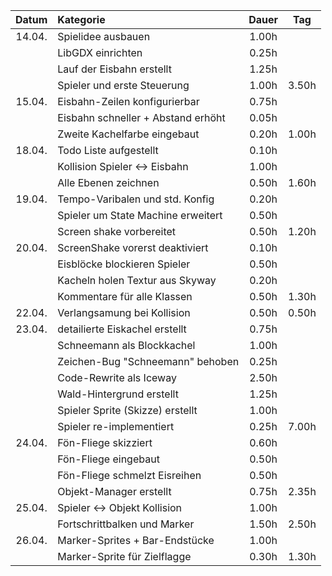 | Datum  | Kategorie | Dauer | Tag |
|:------:|:----------|:-----:|:---:|
| 14.04. | Spielidee ausbauen | 1.00h | |
|        | LibGDX einrichten| 0.25h | |
|        | Lauf der Eisbahn erstellt | 1.25h | |
|        | Spieler und erste Steuerung | 1.00h | 3.50h |
| 15.04. | Eisbahn-Zeilen konfigurierbar | 0.75h | |
|        | Eisbahn schneller + Abstand erhöht | 0.05h | |
|        | Zweite Kachelfarbe eingebaut | 0.20h | 1.00h |
| 18.04. | Todo Liste aufgestellt | 0.10h | |
|        | Kollision Spieler <-> Eisbahn | 1.00h | |
|        | Alle Ebenen zeichnen | 0.50h | 1.60h |
| 19.04. | Tempo-Varibalen und std. Konfig | 0.20h | |
|        | Spieler um State Machine erweitert | 0.50h | |
|        | Screen shake vorbereitet | 0.50h | 1.20h |
| 20.04. | ScreenShake vorerst deaktiviert | 0.10h | |
|        | Eisblöcke blockieren Spieler | 0.50h | |
|        | Kacheln holen Textur aus Skyway | 0.20h | |
|        | Kommentare für alle Klassen | 0.50h | 1.30h |
| 22.04. | Verlangsamung bei Kollision | 0.50h | 0.50h |
| 23.04. | detailierte Eiskachel erstellt | 0.75h | |
|        | Schneemann als Blockkachel | 1.00h | |
|        | Zeichen-Bug "Schneemann" behoben | 0.25h | |
|        | Code-Rewrite als Iceway | 2.50h | |
|        | Wald-Hintergrund erstellt | 1.25h | |
|        | Spieler Sprite (Skizze) erstellt | 1.00h | |
|        | Spieler re-implementiert | 0.25h | 7.00h |
| 24.04. | Fön-Fliege skizziert | 0.60h | |
|        | Fön-Fliege eingebaut | 0.50h | |
|        | Fön-Fliege schmelzt Eisreihen | 0.50h | |
|        | Objekt-Manager erstellt | 0.75h | 2.35h |
| 25.04. | Spieler <-> Objekt Kollision | 1.00h | |
|        | Fortschrittbalken und Marker | 1.50h | 2.50h |
| 26.04. | Marker-Sprites + Bar-Endstücke | 1.00h | |
|        | Marker-Sprite für Zielflagge | 0.30h | 1.30h |